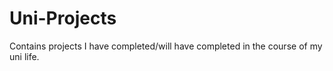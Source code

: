 # Uni-Projects
Contains projects I have completed/will have completed in the course of my uni life.
